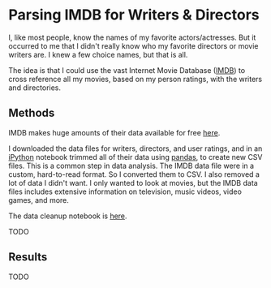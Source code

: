 # Parsing IMDB for Writers & Directors

I, like most people, know the names of my favorite actors/actresses. But it occurred to me that I didn't really know who my favorite directors or movie writers are. I knew a few choice names, but that is all.

The idea is that I could use the vast Internet Movie Database ([IMDB](https://www.imdb.com/)) to cross reference all my movies, based on my person ratings, with the writers and directories.

## Methods

IMDB makes huge amounts of their data available for free [here](http://www.imdb.com/interfaces).

I downloaded the data files for writers, directors, and user ratings, and in an [iPython](http://ipython.org/) notebook trimmed all of their data using [pandas](http://pandas.pydata.org/), to create new CSV files. This is a common step in data analysis. The IMDB data file were in a custom, hard-to-read format. So I converted them to CSV. I also removed a lot of data I didn't want. I only wanted to look at movies, but the IMDB data files includes extensive information on television, music videos, video games, and more.

The data cleanup notebook is [here](2_imdb_writers_directors/trim_imdb_data.ipynb).

TODO

## Results

TODO
